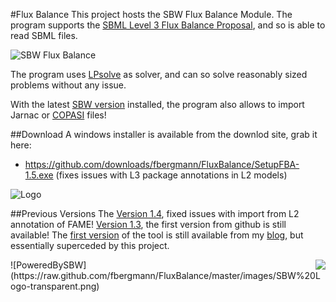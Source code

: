 #Flux Balance 
This project hosts the SBW Flux Balance Module. The program supports the [SBML Level 3 Flux Balance Proposal](http://sbml.org/Documents/Specifications/SBML_Level_3/Packages/Flux_Balance_Constraints_%28fbc%29), and so is able to read SBML files. 

![SBW Flux Balance](https://raw.github.com/fbergmann/FluxBalance/master/images/2012-11-11_-_FBA.png)

The program uses [LPsolve](http://lpsolve.sourceforge.net) as solver, and can so solve reasonably sized problems without any issue. 

With the latest [SBW version](http://128.208.17.26/fbergman/files/latest/SetupSBW.exe) installed, the program also allows to import Jarnac or [COPASI](http://copasi.org) files!

##Download
A windows installer is available from the downlod site, grab it here: 

* <https://github.com/downloads/fbergmann/FluxBalance/SetupFBA-1.5.exe> (fixes issues with L3 package annotations in L2 models)

![Logo](https://raw.github.com/fbergmann/FluxBalance/master/images/fba_icon.png) 

##Previous Versions
The [Version 1.4](https://github.com/downloads/fbergmann/FluxBalance/SetupFBA-1.4.exe), fixed issues with import from L2 annotation of FAME!
[Version 1.3](https://github.com/downloads/fbergmann/FluxBalance/SetupFBA-1.3.exe), the first version from github is still available!
The [first version](http://frank-fbergmann.blogspot.com/2009/03/fluxbalance-analysis-with-sbw.html) of the tool is still available from my [blog](http://frank-fbergmann.blogspot.com/), but essentially superceded by this project. 



<div style="float: right"><img src="https://raw.github.com/fbergmann/FluxBalance/master/images/sbml-logo-70.jpg" /></div>
![PoweredBySBW](https://raw.github.com/fbergmann/FluxBalance/master/images/SBW%20Logo-transparent.png) 
 